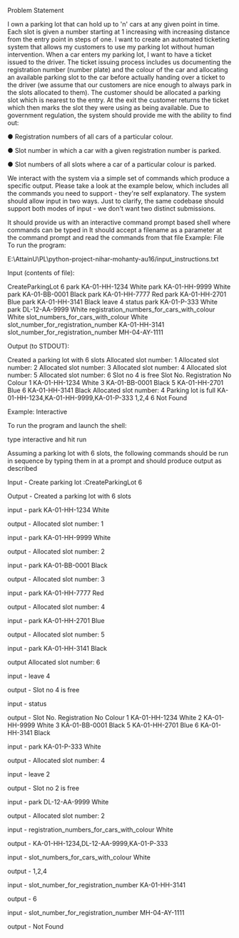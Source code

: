 Problem​ ​Statement

I own a parking lot that can hold up to 'n' cars at any given point in time. Each slot is given a number starting at 1 increasing with increasing distance from the entry point in steps of one. I want to create an automated ticketing system that allows my customers to use my parking lot without human intervention. When a car enters my parking lot, I want to have a ticket issued to the driver. The ticket issuing process includes us documenting the registration number (number plate) and the colour of the car and allocating an available parking slot to the car before actually handing over a ticket to the driver (we assume that our customers are nice enough to always park in the slots allocated to them). The customer should be allocated a parking slot which is nearest to the entry. At the exit the customer returns the ticket which then marks the slot they were using as being available. Due to government regulation, the system should provide me with the ability to find out:

● Registration numbers of all cars of a particular colour.

● Slot number in which a car with a given registration number is parked.

● Slot numbers of all slots where a car of a particular colour is parked.

We interact with the system via a simple set of commands which produce a specific output. Please take a look at the example below, which includes all the commands you need to support - they're self explanatory. The system should allow input in two ways. Just to clarify, the same codebase should support both modes of input - we don't want two distinct submissions.

It should provide us with an interactive command prompt based shell where commands can be typed in
It should accept a filename as a parameter at the command prompt and read the commands from that file
Example:​ ​File To run the program:

E:\AttainU\PL\python-project-nihar-mohanty-au16/input_instructions.txt

Input​ ​(contents​ ​of​ ​file):

CreateParkingLot 6
park KA-01-HH-1234 White
park KA-01-HH-9999 White
park KA-01-BB-0001 Black
park KA-01-HH-7777 Red
park KA-01-HH-2701 Blue
park KA-01-HH-3141 Black
leave 4
status
park KA-01-P-333 White
park DL-12-AA-9999 White
registration_numbers_for_cars_with_colour White
slot_numbers_for_cars_with_colour White
slot_number_for_registration_number KA-01-HH-3141
slot_number_for_registration_number MH-04-AY-1111

Output​ ​(to​ ​STDOUT):

Created a parking lot with 6 slots
Allocated slot number: 1
Allocated slot number: 2
Allocated slot number: 3
Allocated slot number: 4
Allocated slot number: 5
Allocated slot number: 6
Slot no 4 is free
Slot No. Registration No Colour
1 KA-01-HH-1234 White
3 KA-01-BB-0001 Black
5 KA-01-HH-2701 Blue
6 KA-01-HH-3141 Black
Allocated slot number: 4
Parking lot is full
KA-01-HH-1234,KA-01-HH-9999,KA-01-P-333
1,2,4
6
Not Found


Example:​ ​Interactive

To run the program and launch the shell:

type interactive and hit run

Assuming a parking lot with 6 slots, the following commands should be run in sequence by typing them in at a prompt and should produce output as described

Input - 
Create parking lot :CreateParkingLot 6

Output - 
Created a parking lot with 6 slots

input - 
park KA-01-HH-1234 White

output - 
Allocated slot number: 1

input - 
park KA-01-HH-9999 White

output - 
Allocated slot number: 2

input - 
park KA-01-BB-0001 Black

output - 
Allocated slot number: 3

input - 
park KA-01-HH-7777 Red

output - 
Allocated slot number: 4

input - 
park KA-01-HH-2701 Blue

output - 
Allocated slot number: 5

input - 
park KA-01-HH-3141 Black

output
Allocated slot number: 6

input - 
leave 4

output - 
Slot no 4 is free

input - 
status

output - 
Slot No. Registration No Colour
1 KA-01-HH-1234 White
2 KA-01-HH-9999 White
3 KA-01-BB-0001 Black 
5 KA-01-HH-2701 Blue
6 KA-01-HH-3141 Black

input - 
park KA-01-P-333 White

output - 
Allocated slot number: 4

input - 
leave 2

output - 
Slot no 2 is free

input - 
park DL-12-AA-9999 White

output - 
Allocated slot number: 2

input - 
registration_numbers_for_cars_with_colour White

output - 
KA-01-HH-1234,DL-12-AA-9999,KA-01-P-333

input - 
slot_numbers_for_cars_with_colour White

output -
1,2,4

input -
slot_number_for_registration_number KA-01-HH-3141

output -
6

input -
slot_number_for_registration_number MH-04-AY-1111

output -
Not Found

